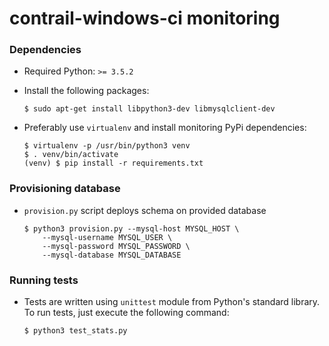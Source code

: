 # contrail-windows-ci monitoring

### Dependencies

- Required Python: `>= 3.5.2`
- Install the following packages:

    ```
    $ sudo apt-get install libpython3-dev libmysqlclient-dev
    ```

- Preferably use `virtualenv` and install monitoring PyPi dependencies:

    ```
    $ virtualenv -p /usr/bin/python3 venv
    $ . venv/bin/activate
    (venv) $ pip install -r requirements.txt
    ```

### Provisioning database

- `provision.py` script deploys schema on provided database

    ```
    $ python3 provision.py --mysql-host MYSQL_HOST \
        --mysql-username MYSQL_USER \
        --mysql-password MYSQL_PASSWORD \
        --mysql-database MYSQL_DATABASE
    ```

### Running tests

- Tests are written using `unittest` module from Python's standard library.
  To run tests, just execute the following command:

    ```
    $ python3 test_stats.py
    ```
